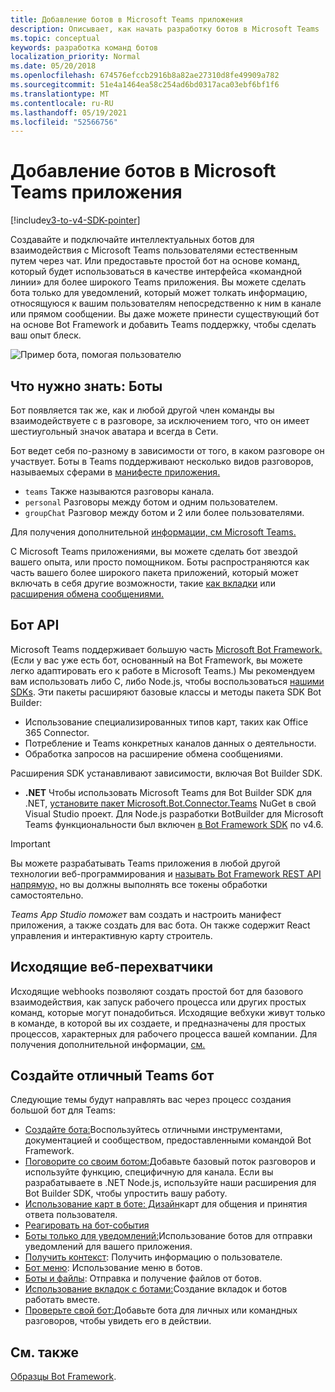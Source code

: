 ```yaml
---
title: Добавление ботов в Microsoft Teams приложения
description: Описывает, как начать разработку ботов в Microsoft Teams
ms.topic: conceptual
keywords: разработка команд ботов
localization_priority: Normal
ms.date: 05/20/2018
ms.openlocfilehash: 674576efccb2916b8a82ae27310d8fe49909a782
ms.sourcegitcommit: 51e4a1464ea58c254ad6bd0317aca03ebf6bf1f6
ms.translationtype: MT
ms.contentlocale: ru-RU
ms.lasthandoff: 05/19/2021
ms.locfileid: "52566756"
---
```

# <a name="add-bots-to-microsoft-teams-apps"></a>Добавление ботов в Microsoft Teams приложения

[!include[v3-to-v4-SDK-pointer](~/includes/v3-to-v4-pointer-bots.md)]

Создавайте и подключайте интеллектуальных ботов для взаимодействия с Microsoft Teams пользователями естественным путем через чат. Или предоставьте простой бот на основе команд, который будет использоваться в качестве интерфейса «командной линии» для более широкого Teams приложения. Вы можете сделать бота только для уведомлений, который может толкать информацию, относящуюся к вашим пользователям непосредственно к ним в канале или прямом сообщении. Вы даже можете принести существующий бот на основе Bot Framework и добавить Teams поддержку, чтобы сделать ваш опыт блеск.

![Пример бота, помогая пользователю](~/assets/images/bot_example.png)

## <a name="what-you-need-to-know-bots"></a>Что нужно знать: Боты

Бот появляется так же, как и любой другой член команды вы взаимодействуете с в разговоре, за исключением того, что он имеет шестиугольный значок аватара и всегда в Сети.

Бот ведет себя по-разному в зависимости от того, в каком разговоре он участвует. Боты в Teams поддерживают несколько видов разговоров, называемых сферами в [манифесте приложения.](~/resources/schema/manifest-schema.md)

* `teams` Также называются разговоры канала.
* `personal` Разговоры между ботом и одним пользователем.
* `groupChat` Разговор между ботом и 2 или более пользователями.

Для получения дополнительной [информации, см Microsoft Teams.](~/resources/bot-v3/bot-conversations/bots-conversations.md)

С Microsoft Teams приложениями, вы можете сделать бот звездой вашего опыта, или просто помощником. Боты распространяются как часть вашего более широкого пакета приложений, который может включать в себя другие возможности, такие [как вкладки](~/tabs/what-are-tabs.md) или [расширения обмена сообщениями.](~/messaging-extensions/what-are-messaging-extensions.md)

## <a name="bot-apis"></a>Бот API

Microsoft Teams поддерживает большую часть [Microsoft Bot Framework.](https://dev.botframework.com/) (Если у вас уже есть бот, основанный на Bot Framework, вы можете легко адаптировать его к работе в Microsoft Teams.) Мы рекомендуем вам использовать либо C, либо Node.js, чтобы воспользоваться [нашими SDKs](/microsoftteams/platform/#pivot=sdk-tools). Эти пакеты расширяют базовые классы и методы пакета SDK Bot Builder:

* Использование специализированных типов карт, таких как Office 365 Connector.
* Потребление и Teams конкретных каналов данных о деятельности.
* Обработка запросов на расширение обмена сообщениями.

Расширения SDK устанавливают зависимости, включая Bot Builder SDK.

* **.NET** Чтобы использовать Microsoft Teams для Bot Builder SDK для .NET, [установите пакет Microsoft.Bot.Connector.Teams](https://www.nuget.org/packages/Microsoft.Bot.Connector.Teams) NuGet в свой Visual Studio проект. Для Node.js разработки BotBuilder для Microsoft Teams функциональности был включен [в Bot Framework SDK](https://github.com/microsoft/botframework-sdk) по v4.6.

> [!IMPORTANT]
> Вы можете разрабатывать Teams приложения в любой другой технологии веб-программирования и [называть Bot Framework REST API напрямую,](/bot-framework/rest-api/bot-framework-rest-overview) но вы должны выполнять все токены обработки самостоятельно.

*Teams App Studio поможет* вам создать и настроить манифест приложения, а также создать для вас бота. Он также содержит React управления и интерактивную карту строитель.

## <a name="outgoing-webhooks"></a>Исходящие веб-перехватчики

Исходящие webhooks позволяют создать простой бот для базового взаимодействия, как запуск рабочего процесса или других простых команд, которые могут понадобиться. Исходящие вебхуки живут только в команде, в которой вы их создаете, и предназначены для простых процессов, характерных для рабочего процесса вашей компании. Для получения дополнительной информации, [см.](~/webhooks-and-connectors/how-to/add-outgoing-webhook.md)

## <a name="build-a-great-teams-bot"></a>Создайте отличный Teams бот

Следующие темы будут направлять вас через процесс создания большой бот для Teams:

* [Создайте бота:](~/resources/bot-v3/bots-create.md)Воспользуйтесь отличными инструментами, документацией и сообществом, предоставленными командой Bot Framework.
* [Поговорите со своим ботом:](~/resources/bot-v3/bot-conversations/bots-conversations.md)Добавьте базовый поток разговоров и используйте функцию, специфичную для канала. Если вы разрабатываете в .NET Node.js, используйте наши расширения для Bot Builder SDK, чтобы упростить вашу работу.
* [Использование карт в боте: Дизайн](~/resources/bot-v3/bots-cards.md)карт для общения и принятия ответа пользователя.
* [Реагировать на бот-события](~/resources/bot-v3/bots-notifications.md)
* [Боты только для уведомлений:](~/resources/bot-v3/bots-notification-only.md)Использование ботов для отправки уведомлений для вашего приложения.
* [Получить контекст](~/resources/bot-v3/bots-context.md): Получить информацию о пользователе.
* [Бот меню](~/resources/bot-v3/bots-menus.md): Использование меню в ботов.
* [Боты и файлы](~/resources/bot-v3/bots-files.md): Отправка и получение файлов от ботов.
* [Использование вкладок с ботами:](~/resources/bot-v3/bots-with-tabs.md)Создание вкладок и ботов работать вместе.
* [Проверьте свой бот:](~/resources/bot-v3/bots-test.md)Добавьте бота для личных или командных разговоров, чтобы увидеть его в действии.

## <a name="see-also"></a>См. также

[Образцы Bot Framework](https://github.com/Microsoft/BotBuilder-Samples/blob/master/README.md).